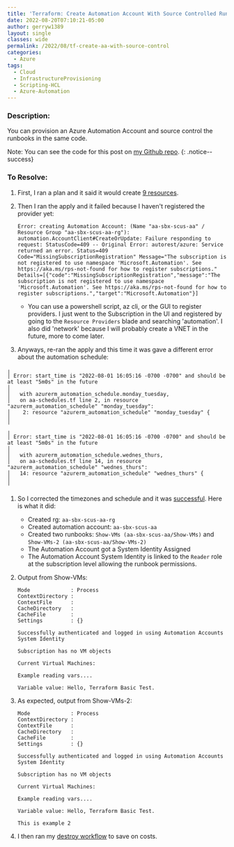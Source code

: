 ```yaml
---
title: 'Terraform: Create Automation Account With Source Controlled Runbooks'
date: 2022-08-20T07:10:21-05:00
author: gerryw1389
layout: single
classes: wide
permalink: /2022/08/tf-create-aa-with-source-control
categories:
  - Azure
tags:
  - Cloud
  - InfrastructureProvisioning
  - Scripting-HCL
  - Azure-Automation
---
```

<!--more-->

### Description:

You can provision an Azure Automation Account and source control the runbooks in the same code. 

Note: You can see the code for this post on [my Github repo](https://github.com/gerryw1389/terraform-examples/tree/main/2022-08-20-tf-create-aa-with-source-control).
{: .notice--success}

### To Resolve:

1. First, I ran a plan and it said it would create [9 resources](https://github.com/gerryw1389/terraform-examples/actions/runs/3168733939).

1. Then I ran the apply and it failed because I haven't registered the provider yet:

   ```
   Error: creating Automation Account: (Name "aa-sbx-scus-aa" / Resource Group "aa-sbx-scus-aa-rg"): automation.AccountClient#CreateOrUpdate: Failure responding to request: StatusCode=409 -- Original Error: autorest/azure: Service returned an error. Status=409 Code="MissingSubscriptionRegistration" Message="The subscription is not registered to use namespace 'Microsoft.Automation'. See https://aka.ms/rps-not-found for how to register subscriptions." Details=[{"code":"MissingSubscriptionRegistration","message":"The subscription is not registered to use namespace 'Microsoft.Automation'. See https://aka.ms/rps-not-found for how to register subscriptions.","target":"Microsoft.Automation"}]
   ```

   - You can use a powershell script, az cli, or the GUI to register providers. I just went to the Subscription in the UI and registered by going to the `Resource Providers` blade and searching 'automation'. I also did 'network' because I will probably create a VNET in the future, more to come later.

1. Anyways, re-ran the apply and this time it was gave a different error about the automation schedule:

```escape
╷
│ Error: start_time is "2022-08-01 16:05:16 -0700 -0700" and should be at least "5m0s" in the future
│ 
│   with azurerm_automation_schedule.monday_tuesday,
│   on aa-schedules.tf line 2, in resource "azurerm_automation_schedule" "monday_tuesday":
│    2: resource "azurerm_automation_schedule" "monday_tuesday" {
│ 
╵
╷
│ Error: start_time is "2022-08-01 16:05:16 -0700 -0700" and should be at least "5m0s" in the future
│ 
│   with azurerm_automation_schedule.wednes_thurs,
│   on aa-schedules.tf line 14, in resource "azurerm_automation_schedule" "wednes_thurs":
│   14: resource "azurerm_automation_schedule" "wednes_thurs" {
│ 
╵
```

1. So I corrected the timezones and schedule and it was [successful](https://github.com/gerryw1389/terraform-examples/actions/runs/3168768699). Here is what it did:

   - Created rg: `aa-sbx-scus-aa-rg`
   - Created automation account: `aa-sbx-scus-aa`
   - Created two runbooks: `Show-VMs (aa-sbx-scus-aa/Show-VMs)` and `Show-VMs-2 (aa-sbx-scus-aa/Show-VMs-2)`
   - The Automation Account got a System Identity Assigned
   - The Automation Account System Identity is linked to the `Reader` role at the subscription level allowing the runbook permissions.

1. Output from Show-VMs:

   ```escape
   Mode             : Process
   ContextDirectory : 
   ContextFile      : 
   CacheDirectory   : 
   CacheFile        : 
   Settings         : {}

   Successfully authenticated and logged in using Automation Accounts System Identity

   Subscription has no VM objects

   Current Virtual Machines: 

   Example reading vars....

   Variable value: Hello, Terraform Basic Test.

   ```

1. As expected, output from Show-VMs-2:

   ```escape
   Mode             : Process
   ContextDirectory : 
   ContextFile      : 
   CacheDirectory   : 
   CacheFile        : 
   Settings         : {}

   Successfully authenticated and logged in using Automation Accounts System Identity

   Subscription has no VM objects

   Current Virtual Machines: 

   Example reading vars....

   Variable value: Hello, Terraform Basic Test.

   This is example 2

   ```

1. I then ran my [destroy workflow](https://github.com/gerryw1389/terraform-examples/blob/main/.github/workflows/2022-08-20-tf-create-aa-with-source-control-destroy.yaml) to save on costs.